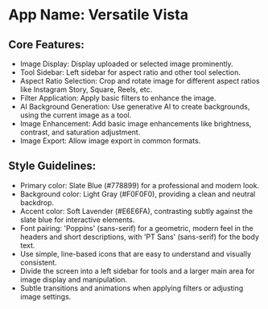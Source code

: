 # **App Name**: Versatile Vista

## Core Features:

- Image Display: Display uploaded or selected image prominently.
- Tool Sidebar: Left sidebar for aspect ratio and other tool selection.
- Aspect Ratio Selection: Crop and rotate image for different aspect ratios like Instagram Story, Square, Reels, etc.
- Filter Application: Apply basic filters to enhance the image.
- AI Background Generation: Use generative AI to create backgrounds, using the current image as a tool.
- Image Enhancement: Add basic image enhancements like brightness, contrast, and saturation adjustment.
- Image Export: Allow image export in common formats.

## Style Guidelines:

- Primary color: Slate Blue (#778899) for a professional and modern look.
- Background color: Light Gray (#F0F0F0), providing a clean and neutral backdrop.
- Accent color: Soft Lavender (#E6E6FA), contrasting subtly against the slate blue for interactive elements.
- Font pairing: 'Poppins' (sans-serif) for a geometric, modern feel in the headers and short descriptions, with 'PT Sans' (sans-serif) for the body text.
- Use simple, line-based icons that are easy to understand and visually consistent.
- Divide the screen into a left sidebar for tools and a larger main area for image display and manipulation.
- Subtle transitions and animations when applying filters or adjusting image settings.